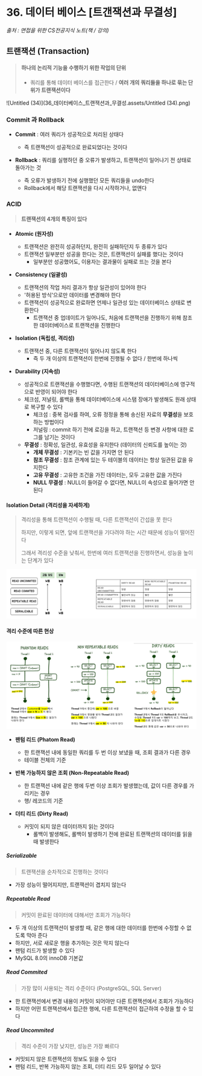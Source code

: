 # 36. 데이터 베이스 [트갠잭션과 무결성]

*출처 : 면접을 위한 CS전공지식 노트(책 / 강의)*





## 트랜잭션 (Transaction)

> #### 하나의 논리적 기능을 수행하기 위한 작업의 단위
>
> - 쿼리를 통해 데이터 베이스를 접근한다 / **여러 개의 쿼리들을 하나로 묶는 단위가 트랜잭션이다**

![Untitled (34)](36_데이터베이스_트랜잭션과_무결성.assets/Untitled (34).png)



### Commit 과 Rollback

- **Commit** : 여러 쿼리가 성공적으로 처리된 상태다
  - 즉 트랜잭션이 성공적으로 완료되었다는 것이다



- **Rollback** : 쿼리를 실행하던 중 오류가 발생하고, 트랜잭션이 일어나기 전 상태로 돌아가는 것
  - 즉 오류가 발생하기 전에 실행했던 모든 쿼리들을 undo한다
  - Rollback에서 해당 트랜잭션을 다시 시작하거나, 없앤다



### ACID

> #### 트랜잭션의 4개의 특징이 있다

- **Atomic (원자성)**
  - 트랜잭션은 완전히 성공하던지, 완전히 실패하던지 두 종류가 있다
  - 트랜잭션 일부분만 성공을 한다는 것은, 트랜잭션이 실패를 했다는 것이다
    - 일부분만 성공했어도, 이용자는 결과물이 실패로 뜨는 것을 본다



- **Consistency (일괄성)**
  - 트랜잭션의 작업 처리 결과가 항상 일관성이 있어야 한다
  - '허용된 방식'으로만 데이터를 변경해야 한다
  - 트랜잭션이 성공적으로 완료하면 언제나 일관성 있는 데이터베이스 상태로 변환한다
    - 트랜잭션 중 업데이트가 일어나도, 처음에 트랜잭션을 진행하기 위해 참조한 데이터베이스로 트랜잭션을 진행한다



- **Isolation (독립성, 격리성)**
  - 트랜잭션 중, 다른 트랜잭션이 일어나지 않도록 한다
    - 즉 두 개 이상의 트랜잭션이 한번에 진행될 수 없다 / 한번에 하나씩



- **Durability (지속성)**
  - 성공적으로 트랜잭션을 수행했다면, 수행된 트랜잭션의 데이터베이스에 영구적으로 반영이 되어야 한다
  - 체크섬, 저널링, 롤백을 통해 데이터베이스에 시스탬 장애가 발생해도 원래 상태로 복구할 수 있다
    - 체크섬 : 중복 검사를 하여, 오류 정정을 통해 송신된 자료의 **무결성**을 보호하는 방법이다
    - 저널링 : commit 하기 전에 로깅을 하고, 트랜잭션 등 변경 사항에 대한 로그를 남기는 것이다
  - **무결성** : 정확성, 일관성, 유효성을 유지한다 (데이터의 신뢰도를 높이는 것)
    - **개체 무결성** : 기본키는 빈 값을 가지면 안 된다
    - **참조 무결성** : 참조 관계에 있는 두 테이블의 데이터는 항상 일관된 값을 유지한다
    - **고유 무결성** : 고유한 조건을 가진 데이터는, 모두 고유한 값을 가진다
    - **NULL 무결성** : NULL이 들어갈 수 없다면, NULL이 속성으로 들어가면 안 된다



#### 

#### Isolation Detail (격리성을 자세하게)

> 격리성을 통해 트랜잭션이 수행될 때, 다른 트랜잭션이 간섭을 못 한다
>
> 하지만, 이렇게 되면, 앞에 트랜잭션을 기다려야 하는 시간 때문에 성능이 떨어진다
>
> 그래서 격리성 수준을 낮춰서, 한번에 여러 트랜잭션을 진행하면서, 성능을 높이는 단계가 있다

![image-20230323092543141](36_데이터베이스_트랜잭션과_무결성.assets/image-20230323092543141.png)





#### 격리 수준에 따른 현상

![image-20230323095043865](36_데이터베이스_트랜잭션과_무결성.assets/image-20230323095043865.png)

- **팬텀 리드 (Phatom Read)**
  - 한 트랜잭션 내에 동일한 쿼리를 두 번 이상 보냈을 때, 조회 결과가 다른 경우
  - 테이블 전체의 기준



- **반복 가능하지 않은 조회 (Non-Repeatable Read)**
  - 한 트랜잭션 내에 같은 행에 두번 이상 조회가 발생했는데, 값이 다른 경우를 가리키는 경우
  - 행/ 레코드의 기준



- **더티 리드 (Dirty Read)**
  - 커밋이 되지 않은 데이터까지 읽는 것이다
    - 롤백이 발생해도, 롤백이 발생하기 전에 완료된 트랜잭션의 데이터를 읽을 때 발생한다





##### Serializable

> 트랜잭션을 순차적으로 진행하는 것이다

- 가장 성능이 떨어지지만, 트랜잭션이 겹치지 않는다



##### Repeatable Read

> 커밋이 완료된 데이터에 대해서만 조회가 가능하다

- 두 개 이상의 트랜잭션이 발생할 때, 같은 행에 대한 데이터를 한번에 수정할 수 없도록 막아 준다
- 하지만, 서로 새로운 행을 추가하는 것은 막지 않는다
- 팬텀 리드가 발생할 수 있다
- MySQL 8.0의 innoDB 기본값



##### Read Commited

> 가장 많이 사용되는 격리 수준이다 (PostgreSQL, SQL Server)

- 한 트랜잭션에서 변경 내용이 커밋이 되어야만 다른 트랜잭션에서 조회가 가능하다
- 하지만 어떤 트랜잭션에서 접근한 행에, 다른 트랜잭션이 접근하여 수정을 할 수 있다



##### Read Uncommited

> 격리 수준이 가장 낮지만, 성능은 가장 빠르다

- 커밋되지 않은 트랜잭션의 정보도 읽을 수 있다
- 팬텀 리드, 반복 가능하지 않는 조회, 더티 리드 모두 일어날 수 있다
